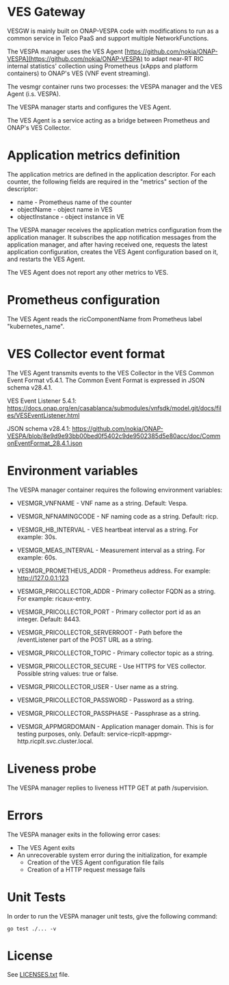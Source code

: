 VES Gateway
=================

VESGW is mainly built on ONAP-VESPA code with modifications to run as a common service in Telco PaaS and support multiple NetworkFunctions.

The VESPA manager uses the VES Agent [https://github.com/nokia/ONAP-VESPA](https://github.com/nokia/ONAP-VESPA)
to adapt near-RT RIC internal statistics' collection using Prometheus
(xApps and platform containers) to ONAP's VES (VNF event streaming).

The vesmgr container runs two processes: the VESPA manager and the VES
Agent (i.s. VESPA).

The VESPA manager starts and configures the VES Agent.

The VES Agent is a service acting as a bridge between Prometheus and
ONAP's VES Collector.

# Application metrics definition

The application metrics are defined in the application descriptor.
For each counter, the following fields are required in the "metrics"
section of the descriptor:

* name - Prometheus name of the counter
* objectName - object name in VES
* objectInstance - object instance in VE

The VESPA manager receives the application metrics configuration from the
application manager. It subscribes the app notification messages from the
application manager, and after having received one, requests the latest
application configuration, creates the VES Agent configuration based on it,
and restarts the VES Agent.

The VES Agent does not report any other metrics to VES.

# Prometheus configuration

The VES Agent reads the ricComponentName from Prometheus label
"kubernetes_name".

# VES Collector event format

The VES Agent transmits events to the VES Collector in the
VES Common Event Format v5.4.1.
The Common Event Format is expressed in JSON schema v28.4.1.

VES Event Listener 5.4.1:
<https://docs.onap.org/en/casablanca/submodules/vnfsdk/model.git/docs/files/VESEventListener.html>

JSON schema v28.4.1:
<https://github.com/nokia/ONAP-VESPA/blob/8e9d9e93bb00bed0f5402c9de9502385d5e80acc/doc/CommonEventFormat_28.4.1.json>

# Environment variables

The VESPA manager container requires the following environment variables:

* VESMGR_VNFNAME - VNF name as a string. Default: Vespa.
* VESMGR_NFNAMINGCODE - NF naming code as a string. Default: ricp.
* VESMGR_HB_INTERVAL - VES heartbeat interval as a string. For example: 30s.
* VESMGR_MEAS_INTERVAL - Measurement interval as a string. For example: 60s.
* VESMGR_PROMETHEUS_ADDR - Prometheus address. For example: http://127.0.0.1:123

* VESMGR_PRICOLLECTOR_ADDR - Primary collector FQDN as a string. For example: ricaux-entry.
* VESMGR_PRICOLLECTOR_PORT - Primary collector port id as an integer. Default: 8443.
* VESMGR_PRICOLLECTOR_SERVERROOT - Path before the /eventListener part of the POST URL as a string.
* VESMGR_PRICOLLECTOR_TOPIC - Primary collector topic as a string.
* VESMGR_PRICOLLECTOR_SECURE - Use HTTPS for VES collector. Possible string values: true or false.
* VESMGR_PRICOLLECTOR_USER - User name as a string.
* VESMGR_PRICOLLECTOR_PASSWORD - Password as a string.
* VESMGR_PRICOLLECTOR_PASSPHASE - Passphrase as a string.

* VESMGR_APPMGRDOMAIN - Application manager domain. This is for testing purposes, only. Default: service-ricplt-appmgr-http.ricplt.svc.cluster.local.

# Liveness probe

The VESPA manager replies to liveness HTTP GET at path /supervision.

# Errors

The VESPA manager exits in the following error cases:

* The VES Agent exits
* An unrecoverable system error during the initialization, for example
  * Creation of the VES Agent configuration file fails
  * Creation of a HTTP request message fails

# Unit Tests

In order to run the VESPA manager unit tests, give the following command:

```shell
go test ./... -v
```

# License

See [LICENSES.txt](./LICENSES.txt) file.
